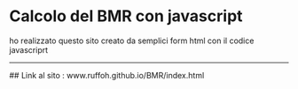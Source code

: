 # Calcolo del BMR con javascript
ho realizzato questo sito creato da semplici form html con il codice javascriprt
<hr>
## Link al sito : www.ruffoh.github.io/BMR/index.html
